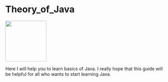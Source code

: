 # Theory_of_Java

<img src="https://upload.wikimedia.org/wikipedia/en/thumb/3/30/Java_programming_language_logo.svg/242px-Java_programming_language_logo.svg.png" width="128"/>


Here I will help you to learn basics of Java. I really hope that this guide will be helpful for all who wants to start learning Java. 
